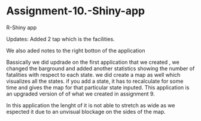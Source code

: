 # Assignment-10.-Shiny-app

R-Shiny app

Updates: Added 2 tap which is the facilities.

We also aded notes  to the right botton of the application 

Bassically we did updrade on the first application that we created ,
we changed the barground and added another statistics showing the number of fatalities with respect to each state. 
we did create a map as well which visualizes all the states. if you add a state,
it has to recalculate for some time and gives the map for that particular state inputed. 
This application is an upgraded version of of what we created in assignment 9.

In this application the lenght of it is not able to stretch as wide as we espected it
due to an unvisual blockage on the sides of the map. 
